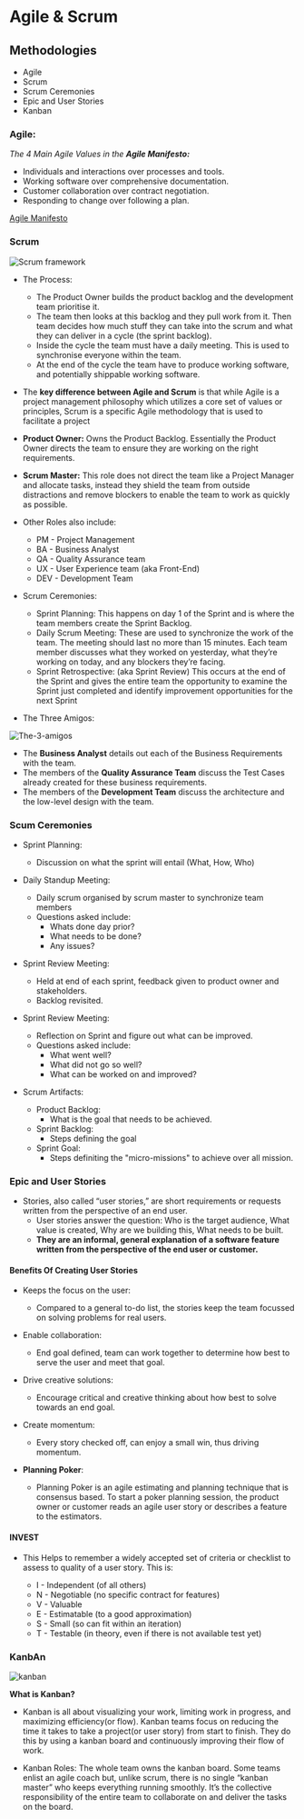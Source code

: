 # Agile & Scrum

## Methodologies

- Agile
- Scrum
- Scrum Ceremonies
- Epic and User Stories
- Kanban

### Agile:

_The 4 Main Agile Values in the **Agile Manifesto:**_

- Individuals and interactions over processes and tools.
- Working software over comprehensive documentation.
- Customer collaboration over contract negotiation.
- Responding to change over following a plan.

[Agile Manifesto](https://agilemanifesto.org/)

### Scrum

![Scrum framework](images/iterative.jpg)

- The Process: 
	- The Product Owner builds the product backlog and the development team prioritise it.
	- The team then looks at this backlog and they pull work from it. Then team decides how much stuff they can take into the scrum and what they can deliver in a cycle (the sprint backlog).
	- Inside the cycle the team must have a daily meeting. This is used to synchronise everyone within the team.
	- At the end of the cycle the team have to produce working software, and potentially shippable working software.

- The **key difference between Agile and Scrum** is that while Agile is a project management philosophy which utilizes a core set of values or principles, Scrum is a specific Agile methodology that is used to facilitate a project

- **Product Owner:** Owns the Product Backlog. Essentially the Product Owner directs the team to ensure they are working on the right requirements.

- **Scrum Master:** This role does not direct the team like a Project Manager and allocate tasks, instead they shield the team from outside distractions and remove blockers to enable the team to work as quickly as possible.

- Other Roles also include:
	- PM - Project Management
	- BA - Business Analyst
	- QA - Quality Assurance team
	- UX - User Experience team (aka Front-End)
	- DEV - Development Team

- Scrum Ceremonies:

	- Sprint Planning: This happens on day 1 of the Sprint and is where the team members create the Sprint Backlog.
	- Daily Scrum Meeting: These are used to synchronize the work of the team. The meeting should last no more than 15 minutes. Each team member discusses what they worked on yesterday, what they’re working on today, and any blockers they’re facing.
	- Sprint Retrospective: (aka Sprint Review) This occurs at the end of the Sprint and gives the entire team the opportunity to examine the Sprint just completed and identify improvement opportunities for the next Sprint

- The Three Amigos:

![The-3-amigos](images/3amigos.png)

- The **Business Analyst** details out each of the Business Requirements with the team.
- The members of the **Quality Assurance Team** discuss the Test Cases already created for these business requirements.
- The members of the **Development Team** discuss the architecture and the low-level design with the team.

### Scum Ceremonies

- Sprint Planning: 
	- Discussion on what the sprint will entail (What, How, Who)
 
- Daily Standup Meeting: 
	-   Daily scrum organised by scrum master to synchronize team members
	- Questions asked include:
		- Whats done day prior?
		- What needs to be done? 
		- Any issues?

- Sprint Review Meeting:
	- Held at end of each sprint, feedback given to product owner and stakeholders.
	- Backlog revisited.

- Sprint Review Meeting: 
	- Reflection on Sprint and figure out what can be improved.
	- Questions asked include:
		- What went well?
		- What did not go so well?
		- What can be worked on and improved?

- Scrum Artifacts: 
	- Product Backlog:
		- What is the goal that needs to be achieved.
	- Sprint Backlog:
		- Steps defining the goal
	- Sprint Goal:
		- Steps definiting the "micro-missions" to achieve over all mission.

### Epic and User Stories

- Stories, also called “user stories,” are short requirements or requests written from the perspective of an end user.
	- User stories answer the question: Who is the target audience, What value is created, Why are we building this, What needs to be built. 
	- **They are an informal, general explanation of a software feature written from the perspective of the end user or customer.**

#### Benefits Of Creating User Stories

- Keeps the focus on the user:
	- Compared to a general to-do list, the stories keep the team focussed on solving problems for real users.
- Enable collaboration:
	- End goal defined, team can work together to determine how best to serve the user and meet that goal.
- Drive creative solutions:
	- Encourage critical and creative thinking about how best to solve towards an end goal.
- Create momentum:
	- Every story checked off, can enjoy a small win, thus driving momentum.

- **Planning Poker**:
	- Planning Poker is an agile estimating and planning technique that is consensus based. To start a poker planning session, the product owner or customer reads an agile user story or describes a feature to the estimators.

#### INVEST

-  This Helps to remember a widely accepted set of criteria or checklist to assess to quality of a user story. This is:

	- I - Independent (of all others)
	- N - Negotiable (no specific contract for features)
	- V - Valuable
	- E - Estimatable (to a good approximation)
	- S - Small (so can fit within an iteration)
	- T - Testable (in theory, even if there is not available test yet)

### KanbAn

![kanban](images/kanban.JPG)

**What is Kanban?**

- Kanban is all about visualizing your work, limiting work in progress, and maximizing efficiency(or flow). Kanban teams focus on reducing the time it takes to take a project(or user story) from start to finish. They do this by using a kanban board and continuously improving their flow of work. 

- Kanban Roles: The whole team owns the kanban board. Some teams enlist an agile coach but, unlike scrum, there is no single “kanban master” who keeps everything running smoothly. It’s the collective responsibility of the entire team to collaborate on and deliver the tasks on the board.

